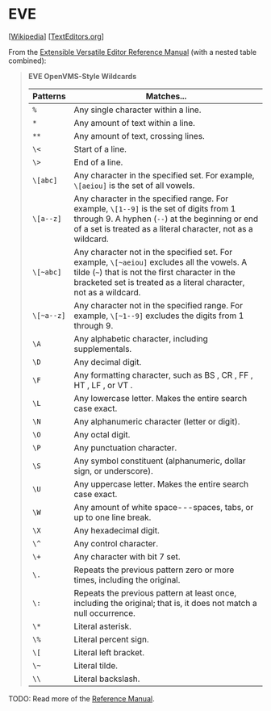 # EVE

[[Wikipedia](https://en.wikipedia.org/wiki/EVE_(text_editor))]
[[TextEditors.org](https://texteditors.org/cgi-bin/wiki.pl?EVE)]

From the [Extensible Versatile Editor Reference Manual](https://web.archive.org/web/20191110205706/http://h30266.www3.hpe.com/odl/vax/opsys/vmsos73/vmsos73/6021/6021pro_014.html)
(with a nested table combined):

> **EVE OpenVMS-Style Wildcards**
>
> | Patterns | Matches... |
> | -- | -- |
> | `%` | Any single character within a line. |
> | `*` | Any amount of text within a line. |
> | `**` | Any amount of text, crossing lines. |
> | `\<` | Start of a line. |
> | `\>` | End of a line. |
> | `\[abc]` | Any character in the specified set. For example, `\[aeiou]` is the set of all vowels. |
> | `\[a--z]` | Any character in the specified range. For example, `\[1--9]` is the set of digits from 1 through 9. A hyphen (`--`) at the beginning or end of a set is treated as a literal character, not as a wildcard. |
> | `\[~abc]` | Any character not in the specified set. For example, `\[~aeiou]` excludes all the vowels. A tilde (`~`) that is not the first character in the bracketed set is treated as a literal character, not as a wildcard. |
> | `\[~a--z]` | Any character not in the specified range. For example, `\[~1--9]` excludes the digits from 1 through 9. |
> | `\A` | Any alphabetic character, including supplementals. |
> | `\D` | Any decimal digit. |
> | `\F` | Any formatting character, such as BS , CR , FF , HT , LF , or VT . |
> | `\L` | Any lowercase letter. Makes the entire search case exact. |
> | `\N` | Any alphanumeric character (letter or digit). |
> | `\O` | Any octal digit. |
> | `\P` | Any punctuation character. |
> | `\S` | Any symbol constituent (alphanumeric, dollar sign, or underscore). |
> | `\U` | Any uppercase letter. Makes the entire search case exact. |
> | `\W` | Any amount of white space---spaces, tabs, or up to one line break. |
> | `\X` | Any hexadecimal digit. |
> | `\^` | Any control character. |
> | `\+` | Any character with bit 7 set. |
> | `\.` | Repeats the previous pattern zero or more times, including the original. |
> | `\:` | Repeats the previous pattern at least once, including the original; that is, it does not match a null occurrence. |
> | `\*` | Literal asterisk. |
> | `\%` | Literal percent sign. |
> | `\[` | Literal left bracket. |
> | `\~` | Literal tilde. |
> | `\\` | Literal backslash. |

TODO: Read more of the [Reference Manual](https://web.archive.org/web/20191110205742/http://h30266.www3.hpe.com/odl/vax/opsys/vmsos73/vmsos73/6021/6021pro_index.html).
